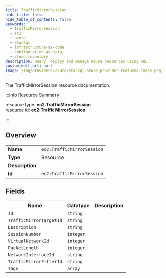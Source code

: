 ```yaml
---
title: TrafficMirrorSession
hide_title: false
hide_table_of_contents: false
keywords:
  - TrafficMirrorSession
  - ec2
  - azure
  - stackql
  - infrastructure-as-code
  - configuration-as-data
  - cloud inventory
description: Query, deploy and manage Azure resources using SQL
custom_edit_url: null
image: /img/providers/azure/stackql-azure-provider-featured-image.png
---
```

The TrafficMirrorSession resource documentation.

:::info Resource Summary

<div class="row">
<div class="providerDocColumn">
<span>resource type:&nbsp;<b>ec2.TrafficMirrorSession</b></span><br />
<span>resource id:&nbsp;<b>ec2:TrafficMirrorSession</b></span><br />
</div>
</div>

:::

## Overview
<table><tbody>
<tr><td><b>Name</b></td><td><code>ec2.TrafficMirrorSession</code></td></tr>
<tr><td><b>Type</b></td><td>Resource</td></tr>
<tr><td><b>Description</b></td><td></td></tr>
<tr><td><b>Id</b></td><td><code>ec2:TrafficMirrorSession</code></td></tr>
</tbody></table>

## Fields
<table><tbody>
<tr><th>Name</th><th>Datatype</th><th>Description</th></tr>
<tr><td><code>Id</code></td><td><code>string</code></td><td></td></tr><tr><td><code>TrafficMirrorTargetId</code></td><td><code>string</code></td><td></td></tr><tr><td><code>Description</code></td><td><code>string</code></td><td></td></tr><tr><td><code>SessionNumber</code></td><td><code>integer</code></td><td></td></tr><tr><td><code>VirtualNetworkId</code></td><td><code>integer</code></td><td></td></tr><tr><td><code>PacketLength</code></td><td><code>integer</code></td><td></td></tr><tr><td><code>NetworkInterfaceId</code></td><td><code>string</code></td><td></td></tr><tr><td><code>TrafficMirrorFilterId</code></td><td><code>string</code></td><td></td></tr><tr><td><code>Tags</code></td><td><code>array</code></td><td></td></tr>
</tbody></table>